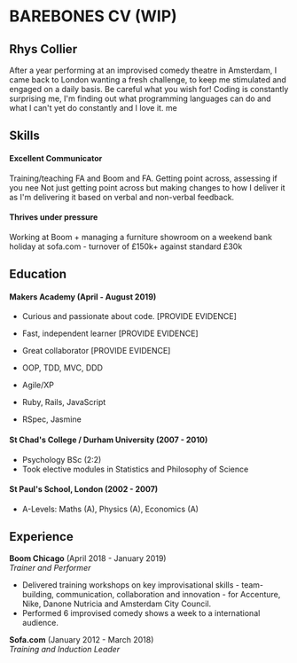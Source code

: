 # BAREBONES CV (WIP) #
## Rhys Collier

After a year performing at an improvised comedy theatre in Amsterdam, I came back to London wanting a fresh challenge, to keep me stimulated and engaged on a daily basis. Be careful what you wish for! Coding is constantly surprising me, I'm finding out what programming languages can do and what I can't yet do constantly and I love it. me  

## Skills

#### Excellent Communicator

Training/teaching FA and Boom and FA. Getting point across, assessing if you nee Not just getting point across but making changes to how I deliver it as I'm delivering it based on verbal and non-verbal feedback.

#### Thrives under pressure

Working at Boom + managing a furniture showroom on a weekend bank holiday at sofa.com - turnover of £150k+ against standard £30k

## Education

#### Makers Academy (April - August 2019)

- Curious and passionate about code. [PROVIDE EVIDENCE]
- Fast, independent learner [PROVIDE EVIDENCE]
- Great collaborator [PROVIDE EVIDENCE]

- OOP, TDD, MVC, DDD
- Agile/XP
- Ruby, Rails, JavaScript
- RSpec, Jasmine

#### St Chad's College / Durham University (2007 - 2010)

- Psychology BSc (2:2)
- Took elective modules in Statistics and Philosophy of Science

#### St Paul's School, London (2002 - 2007)

- A-Levels: Maths (A), Physics (A), Economics (A)

## Experience

**Boom Chicago** (April 2018 - January 2019)    
*Trainer and Performer*
- Delivered training workshops on key improvisational skills - team-building, communication, collaboration and innovation - for Accenture, Nike, Danone Nutricia and Amsterdam City Council.
- Performed 6 improvised comedy shows a week to a international audience.

**Sofa.com** (January 2012 - March 2018)   
*Training and Induction Leader*  
